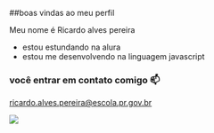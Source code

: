 ##boas vindas ao meu perfil

Meu nome é Ricardo alves pereira 

- estou estundando na alura
 - estou me desenvolvendo na linguagem javascript 

### você entrar em contato comigo 📫

ricardo.alves.pereira@escola.pr.gov.br

![](https://tenor.com/pt-BR/view/one-piece-gif-18757070)
